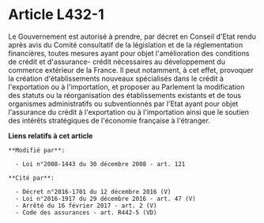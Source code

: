 # Article L432-1

Le Gouvernement est autorisé à prendre, par décret en Conseil d'Etat rendu après avis du Comité consultatif de la législation
et de la réglementation financières, toutes mesures ayant pour objet l'amélioration des conditions de crédit et d'assurance-
crédit nécessaires au développement du commerce extérieur de la France. Il peut notamment, à cet effet, provoquer la création
d'établissements nouveaux spécialisés dans le crédit à l'exportation ou à l'importation, et proposer au Parlement la
modification des statuts ou la réorganisation des établissements existants et de tous organismes administratifs ou
subventionnés par l'Etat ayant pour objet l'assurance du crédit à l'exportation ou à l'importation ainsi que le soutien des
intérêts stratégiques de l'économie française à l'étranger.

**Liens relatifs à cet article**

	**Modifié par**:

	  - Loi n°2008-1443 du 30 décembre 2008 - art. 121

	**Cité par**:

	  - Décret n°2016-1701 du 12 décembre 2016 (V)
	  - Loi n°2016-1917 du 29 décembre 2016 - art. 47 (V)
	  - Arrêté du 16 février 2017 - art. 2 (V)
	  - Code des assurances - art. R442-5 (VD)
